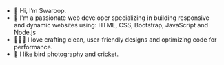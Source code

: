 - 👋 Hi, I’m Swaroop.
- 🌱 I'm a passionate web developer specializing in building responsive and dynamic websites using: HTML, CSS, Bootstrap, JavaScript and Node.js
- 👨🏻‍💻 I love crafting clean, user-friendly designs and optimizing code for performance.
- 💞️ I like bird photography and cricket.





<!---
Swaroop-V/Swaroop-V is a ✨ special ✨ repository because its `README.md` (this file) appears on your GitHub profile.
You can click the Preview link to take a look at your changes.
--->
